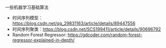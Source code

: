 一些机器学习基础算法

* 时间序列模型：https://blog.csdn.net/qq_29831163/article/details/89447556
* 时间序列聚类：https://blog.csdn.net/SCS199411/article/details/90696792
* Random Forest Regressor: https://gdcoder.com/random-forest-regressor-explained-in-depth/
